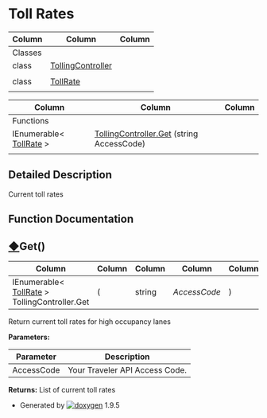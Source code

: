 # Toll Rates

| Column | Column | Column |
| --- | --- | --- |
 | Classes |  | 
 | class | [TollingController](class_tolling_controller.html) | 
 |  |  | 
 | class | [TollRate](class_toll_rate.html) | 
 |  |  | 


| Column | Column | Column |
| --- | --- | --- |
 | Functions |  | 
 | IEnumerable< [TollRate](class_toll_rate.html) > | [TollingController.Get](group___tolling.html#gaeef11a26c83ae951c604564fc368be6e) (string AccessCode) | 
 |  |  | 


## Detailed Description

Current toll rates

## Function Documentation

## [◆](#gaeef11a26c83ae951c604564fc368be6e)Get()

| Column | Column | Column | Column | Column | Column | Column |
| --- | --- | --- | --- | --- | --- | --- |
 | IEnumerable< [TollRate](class_toll_rate.html) > TollingController.Get | ( | string | *AccessCode* | ) |  | 


Return current toll rates for high occupancy lanes

**Parameters:**

| Parameter | Description |
| --- | --- |
| AccessCode | Your Traveler API Access Code. |


**Returns:** List of current toll rates


* Generated by [![doxygen](doxygen.svg)](https://www.doxygen.org/index.html) 1.9.5

